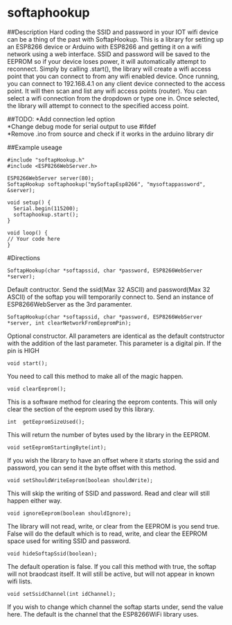 # softaphookup

##Description 
Hard coding the SSID and password in your IOT wifi device can be a thing of the past with SoftapHookup.  This is a library for setting up an ESP8266 device or Arduino with ESP8266 and getting it on a wifi network using a web interface.  SSID and password will be saved to the EEPROM so if your device loses power, it will automatically attempt to reconnect.  Simply by calling .start(), the library will create a wifi access point that you can connect to from any wifi enabled device.  Once running, you can connect to 192.168.4.1 on any client device connected to the access point.  It will then scan and list any wifi access points (router).  You can select a wifi connection from the dropdown or type one in.  Once selected, the library will attempt to connect to the specified access point.


##TODO:
*Add connection led option   
*Change debug mode for serial output to use #ifdef  
*Remove .ino from source and check if it works in the arduino library dir 

##Example useage
```   
#include "softapHookup.h"
#include <ESP8266WebServer.h>

ESP8266WebServer server(80);
SoftapHookup softaphookup("mySoftapEsp8266", "mysoftappassword", &server);

void setup() {
  Serial.begin(115200);
  softaphookup.start();
}

void loop() {
// Your code here
}
```   

#Directions
```   
SoftapHookup(char *softapssid, char *password, ESP8266WebServer *server);    
```   
Default contructor.  Send the ssid(Max 32 ASCII) and password(Max 32 ASCII) of the softap you will temporarily connect to.  Send an instance of ESP8266WebServer as the 3rd paramenter.   
```   
SoftapHookup(char *softapssid, char *password, ESP8266WebServer *server, int clearNetworkFromEepromPin);   
```   
Optional constructor.  All parameters are identical as the default contstructor with the addition of the last parameter.  This parameter is a digital pin.  If the pin is HIGH
```   
void start();
```   
You need to call this method to make all of the magic happen.
```   
void clearEeprom();
```   
This is a software method for clearing the eeprom contents.  This will only clear the section of the eeprom used by this library.
```   
int  getEepromSizeUsed();
```   
This will return the number of bytes used by the library in the EEPROM.
```   
void setEepromStartingByte(int);
```   
If you wish the library to have an offset where it starts storing the ssid and password, you can send it the byte offset with this method.
```   
void setShouldWriteEeprom(boolean shouldWrite);
```   
This will skip the writing of SSID and password.  Read and clear will still happen either way.
```   
void ignoreEeprom(boolean shouldIgnore);
```   
The library will not read, write, or clear from the EEPROM is you send true.  False will do the default which is to read, write, and clear the EEPROM space used for writing SSID and password.
```   
void hideSoftapSsid(boolean);
```   
The default operation is false.  If you call this method with true, the softap will not braodcast itself.  It will still be active, but will not appear in known wifi lists.
```   
void setSsidChannel(int idChannel);
```   
If you wish to change which channel the softap starts under, send the value here.  The default is the channel that the ESP8266WiFi library uses.
